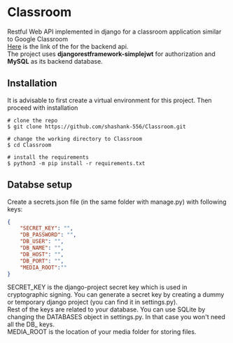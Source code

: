 # Classroom
Restful Web API implemented in django for a classroom application similar to Google Classroom <br>
[Here](http://shashankkkkk.pythonanywhere.com/) is the link of the for the backend api. <br>
The project uses **djangorestframework-simplejwt** for authorization and **MySQL** as its backend database.

## Installation

It is advisable to first create a virtual environment for this project. Then proceed with installation
```console
# clone the repo
$ git clone https://github.com/shashank-556/Classroom.git

# change the working directory to Classroom
$ cd Classroom

# install the requirements
$ python3 -m pip install -r requirements.txt
```
## Databse setup
Create a secrets.json file (in the same folder with manage.py) with following keys:
```json
{
    "SECRET_KEY": "",
    "DB_PASSWORD": "",
    "DB_USER": "",
    "DB_NAME": "",
    "DB_HOST": "",
    "DB_PORT": "",
    "MEDIA_ROOT":""
}
```
SECRET_KEY is the django-project secret key which is used in cryptographic signing. You can generate a secret key by creating a dummy or temporary django project (you can find it in settings.py).<br>
Rest of the keys are related to your database. You can use SQLite by changing the DATABASES object in settings.py. In that case you won't need all the DB_ keys.<br>
MEDIA_ROOT is the location of your media folder for storing files.


